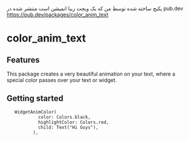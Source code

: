 پکیج ساخته شده توسط من که یک ویجت زیبا انمیشن است منتشر شده در pub.dev
<br>
https://pub.dev/packages/color_anim_text
# color_anim_text

## Features

This package creates a very beautiful animation on your text, where a special color passes over your text or widget.

## Getting started
       WidgetAnimColor(
                color: Colors.black,
                highlightColor: Colors.red,
                child: Text("Hi Guys"),
              ),






